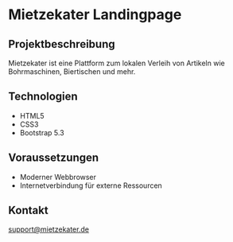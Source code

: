 # Mietzekater Landingpage

## Projektbeschreibung
Mietzekater ist eine Plattform zum lokalen Verleih von Artikeln wie Bohrmaschinen, Biertischen und mehr.

## Technologien
- HTML5
- CSS3
- Bootstrap 5.3

## Voraussetzungen
- Moderner Webbrowser
- Internetverbindung für externe Ressourcen

## Kontakt
support@mietzekater.de
